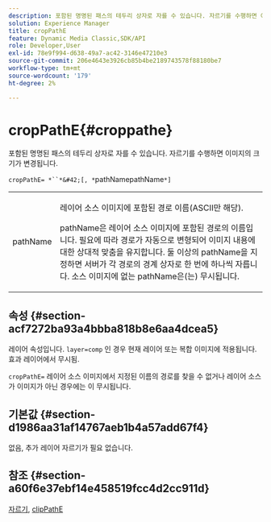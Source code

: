 ```yaml
---
description: 포함된 명명된 패스의 테두리 상자로 자를 수 있습니다. 자르기를 수행하면 이미지의 크기가 변경됩니다.
solution: Experience Manager
title: cropPathE
feature: Dynamic Media Classic,SDK/API
role: Developer,User
exl-id: 78e9f994-d638-49a7-ac42-3146e47210e3
source-git-commit: 206e4643e3926cb85b4be2189743578f88180be7
workflow-type: tm+mt
source-wordcount: '179'
ht-degree: 2%

---
```


# cropPathE{#croppathe}

포함된 명명된 패스의 테두리 상자로 자를 수 있습니다. 자르기를 수행하면 이미지의 크기가 변경됩니다.

`cropPathE= *``*&#42;[, *`pathNamepathName`*]`

<table id="table_598304852E844456AB3AC9FF1F178B71"> 
 <tbody> 
  <tr> 
   <td colname="col1"> <p><span class="codeph"><span class="varname"> pathName</span></span> </p> </td> 
   <td colname="col2"> <p>레이어 소스 이미지에 포함된 경로 이름(ASCII만 해당). </p> <p> <span class="codeph"><span class="varname"> </span></span> pathName은 레이어 소스 이미지에 포함된 경로의 이름입니다. 필요에 따라 경로가 자동으로 변형되어 이미지 내용에 대한 상대적 맞춤을 유지합니다. 둘 이상의 <span class="codeph"><span class="varname"> pathName</span></span>을 지정하면 서버가 각 경로의 경계 상자로 한 번에 하나씩 자릅니다. 소스 이미지에 없는 <span class="codeph"><span class="varname"> pathName</span></span>은(는) 무시됩니다. </p> </td> 
  </tr> 
 </tbody> 
</table>

## 속성 {#section-acf7272ba93a4bbba818b8e6aa4dcea5}

레이어 속성입니다. `layer=comp` 인 경우 현재 레이어 또는 복합 이미지에 적용됩니다. 효과 레이어에서 무시됨.

`cropPathE=` 레이어 소스 이미지에서 지정된 이름의 경로를 찾을 수 없거나 레이어 소스가 이미지가 아닌 경우에는 이 무시됩니다.

## 기본값 {#section-d1986aa31af14767aeb1b4a57add67f4}

없음, 추가 레이어 자르기가 필요 없습니다.

## 참조 {#section-a60f6e37ebf14e458519fcc4d2cc911d}

[자르기](../../../../../is-api/http-ref/image-serving-api-ref/c-http-protocol-reference/c-command-reference/r-crop.md#reference-6fd0f6399966446ab4425ce050572eab),  [clipPathE](../../../../../is-api/http-ref/image-serving-api-ref/c-http-protocol-reference/c-command-reference/r-clippath.md#reference-8139b1b52dc54749b51b109521ddf83d)
